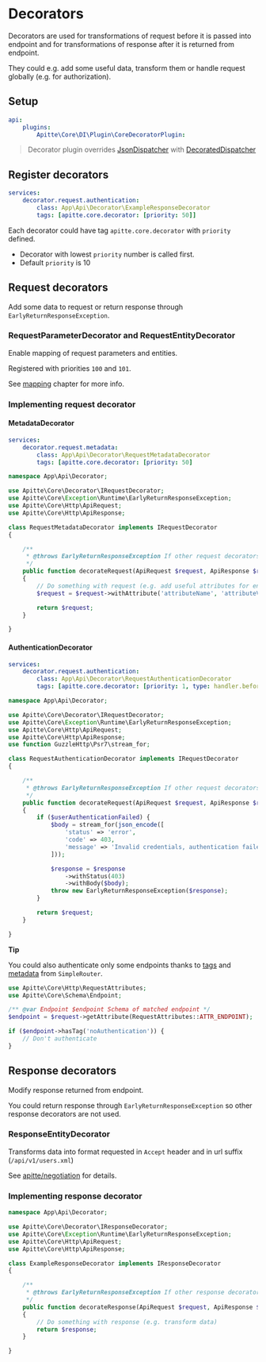 # Decorators

Decorators are used for transformations of request before it is passed into endpoint and
for transformations of response after it is returned from endpoint.

They could e.g. add some useful data, transform them or handle request globally (e.g. for authorization).

## Setup

```yaml
api:
    plugins:
        Apitte\Core\DI\Plugin\CoreDecoratorPlugin:
```

> Decorator plugin overrides [JsonDispatcher](dispatcher.md#jsondispatcher) with [DecoratedDispatcher](dispatcher.md#decorateddispatcher)

## Register decorators

```yaml
services:
    decorator.request.authentication:
        class: App\Api\Decorator\ExampleResponseDecorator
        tags: [apitte.core.decorator: [priority: 50]]
```

Each decorator could have tag `apitte.core.decorator` with `priority` defined.

- Decorator with lowest `priority` number is called first.
- Default `priority` is 10

## Request decorators

Add some data to request or return response through `EarlyReturnResponseException`.

### RequestParameterDecorator and RequestEntityDecorator

Enable mapping of request parameters and entities.

Registered with priorities `100` and `101`.

See [mapping](mapping.md) chapter for more info.

### Implementing request decorator

#### MetadataDecorator

```yaml
services:
    decorator.request.metadata:
        class: App\Api\Decorator\RequestMetadataDecorator
        tags: [apitte.core.decorator: [priority: 50]
```


```php
namespace App\Api\Decorator;

use Apitte\Core\Decorator\IRequestDecorator;
use Apitte\Core\Exception\Runtime\EarlyReturnResponseException;
use Apitte\Core\Http\ApiRequest;
use Apitte\Core\Http\ApiResponse;

class RequestMetadataDecorator implements IRequestDecorator
{

    /**
     * @throws EarlyReturnResponseException If other request decorators and also deeper layers (endpoint) should be skipped
     */
    public function decorateRequest(ApiRequest $request, ApiResponse $response): ApiRequest
    {
        // Do something with request (e.g. add useful attributes for endpoint)
        $request = $request->withAttribute('attributeName', 'attributeValue');

        return $request;
    }

}
```

#### AuthenticationDecorator

```yaml
services:
    decorator.request.authentication:
        class: App\Api\Decorator\RequestAuthenticationDecorator
        tags: [apitte.core.decorator: [priority: 1, type: handler.before]]
```

```php
namespace App\Api\Decorator;

use Apitte\Core\Decorator\IRequestDecorator;
use Apitte\Core\Exception\Runtime\EarlyReturnResponseException;
use Apitte\Core\Http\ApiRequest;
use Apitte\Core\Http\ApiResponse;
use function GuzzleHttp\Psr7\stream_for;

class RequestAuthenticationDecorator implements IRequestDecorator
{

    /**
     * @throws EarlyReturnResponseException If other request decorators and also deeper layers (endpoint) should be skipped
     */
    public function decorateRequest(ApiRequest $request, ApiResponse $response): ApiRequest
    {
        if ($userAuthenticationFailed) {
            $body = stream_for(json_encode([
                'status' => 'error',
                'code' => 403,
                'message' => 'Invalid credentials, authentication failed.'
            ]));

            $response = $response
                ->withStatus(403)
                ->withBody($body);
            throw new EarlyReturnResponseException($response);
        }

        return $request;
    }

}
```

**Tip**

You could also authenticate only some endpoints thanks to [tags](endpoints.md#list-of-annotations) and [metadata](router.md#request-attributes) from `SimpleRouter`.

```php
use Apitte\Core\Http\RequestAttributes;
use Apitte\Core\Schema\Endpoint;

/** @var Endpoint $endpoint Schema of matched endpoint */
$endpoint = $request->getAttribute(RequestAttributes::ATTR_ENDPOINT);

if ($endpoint->hasTag('noAuthentication')) {
	// Don't authenticate
}
```

## Response decorators

Modify response returned from endpoint.

You could return response through `EarlyReturnResponseException` so other response decorators are not used.

### ResponseEntityDecorator

Transforms data into format requested in `Accept` header and in url suffix (`/api/v1/users.xml`)

See [apitte/negotiation](https://github.com/apitte/negotiation) for details.

### Implementing response decorator

```php
namespace App\Api\Decorator;

use Apitte\Core\Decorator\IResponseDecorator;
use Apitte\Core\Exception\Runtime\EarlyReturnResponseException;
use Apitte\Core\Http\ApiRequest;
use Apitte\Core\Http\ApiResponse;

class ExampleResponseDecorator implements IResponseDecorator
{

    /**
     * @throws EarlyReturnResponseException If other response decorators should be skipped
     */
    public function decorateResponse(ApiRequest $request, ApiResponse $response): ApiResponse
    {
        // Do something with response (e.g. transform data)
        return $response;
    }

}
```
